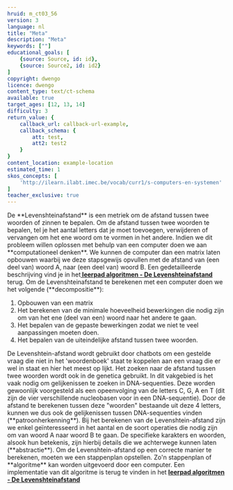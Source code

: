 ```yaml
---
hruid: m_ct03_56
version: 3
language: nl
title: "Meta"
description: "Meta"
keywords: [""]
educational_goals: [
    {source: Source, id: id}, 
    {source: Source2, id: id2}
]
copyright: dwengo
licence: dwengo
content_type: text/ct-schema
available: true
target_ages: [12, 13, 14]
difficulty: 3
return_value: {
    callback_url: callback-url-example,
    callback_schema: {
        att: test,
        att2: test2
    }
}
content_location: example-location
estimated_time: 1
skos_concepts: [
    'http://ilearn.ilabt.imec.be/vocab/curr1/s-computers-en-systemen'
]
teacher_exclusive: true
---
```


<context>
De **Levenshteinafstand** is een metriek om de afstand tussen twee woorden of zinnen te bepalen. Om de afstand tussen twee woorden te bepalen, tel je het aantal letters dat je moet toevoegen, verwijderen of vervangen om het ene woord om te vormen in het andere. Indien we dit probleem willen oplossen met behulp van een computer doen we aan **computationeel denken**. We kunnen de computer dan een matrix laten opbouwen waarbij we deze stapsgewijs opvullen met de afstand van (een deel van) woord A, naar (een deel van) woord B.
Een gedetailleerde beschrijving vind je in het<a href="/learning-path.html?hruid=anm4&language=nl&te=true&source_page=%2Falgorithms%2F&source_title=%20Algoritmes#org_dewengo_levenshtein_algorithm;nl;1"><strong> leerpad algoritmen - De Levenshteinafstand</strong></a> terug.  
</div>
</context>
<decomposition>
Om de Levenshteinafstand te berekenen met een computer doen we het volgende (**decompositie**):
<ol>
    <li>Opbouwen van een matrix</li>
    <li>Het berekenen van de minimale hoeveelheid bewerkingen die nodig zijn om van het ene (deel van een) woord naar het andere te gaan.</li>
    <li>Het bepalen van de gepaste bewerkingen zodat we niet te veel aanpassingen moeten doen.</li>
    <li>Het bepalen van de uiteindelijke afstand tussen twee woorden.</li>
</ol>
</decomposition>
<patternRecognition>
De Levenshtein-afstand wordt gebruikt door chatbots om een gestelde vraag die niet in het 'woordenboek' staat te koppelen aan een vraag die er wel in staat en hier het meest op lijkt. Het zoeken naar de afstand tussen twee woorden wordt ook in de genetica gebruikt. In dit vakgebied is het vaak nodig om gelijkenissen te zoeken in DNA-sequenties. Deze worden gewoonlijk voorgesteld als een opeenvolging van de letters C, G, A en T (dit zijn de vier verschillende nucleobasen voor in een DNA-sequentie). Door de afstand te berekenen tussen deze "woorden" bestaande uit deze 4 letters, kunnen we dus ook de gelijkenissen tussen DNA-sequenties vinden (**patroonherkenning**).
</patternRecognition>
<abstraction>
Bij het berekenen van de Levenshtein-afstand zijn we enkel geïnteresseerd in het aantal en de soort operaties die nodig zijn om van woord A naar woord B te gaan. De specifieke karakters en woorden, alsook hun betekenis, zijn hierbij details die we achterwege kunnen laten (**abstractie**).
</abstraction>
<algorithms>
Om de Levenshtein-afstand op een correcte manier te berekenen, moeten we een stappenplan opstellen. Zo'n stappenplan of **algoritme** kan worden uitgevoerd door een computer.
</algorithms>
<implementation>
Een implementatie van dit algoritme is terug te vinden in het <a href="/learning-path.html?hruid=anm4&language=nl&te=true&source_page=%2Falgorithms%2F&source_title=%20Algoritmes#org_dewengo_levenshtein_algorithm_dynamic;nl;1"><strong> leerpad algoritmen - De Levenshteinafstand</strong></a>
</implementation>

